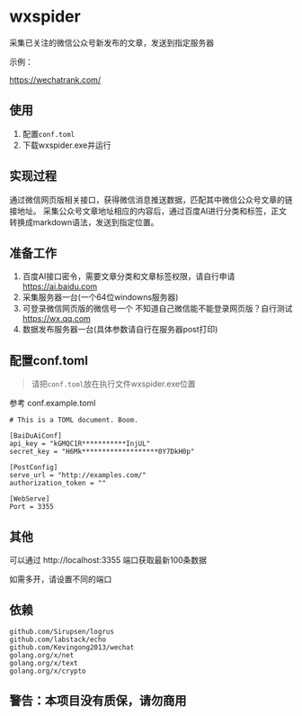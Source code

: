 # wxspider
采集已关注的微信公众号新发布的文章，发送到指定服务器

示例：

https://wechatrank.com/

## 使用

1. 配置`conf.toml`
2. 下载wxspider.exe并运行


## 实现过程

通过微信网页版相关接口，获得微信消息推送数据，匹配其中微信公众号文章的链接地址。
采集公众号文章地址相应的内容后，通过百度AI进行分类和标签，正文转换成markdown语法，发送到指定位置。

## 准备工作

1. 百度AI接口密令，需要文章分类和文章标签权限，请自行申请 https://ai.baidu.com
2. 采集服务器一台(一个64位windowns服务器)
3. 可登录微信网页版的微信号一个     不知道自己微信能不能登录网页版？自行测试 https://wx.qq.com
4. 数据发布服务器一台(具体参数请自行在服务器post打印)


## 配置conf.toml

> 请把`conf.toml`放在执行文件wxspider.exe位置

参考  conf.example.toml

	# This is a TOML document. Boom.

	[BaiDuAiConf]
	api_key = "kGMQC1R***********InjUL"
	secret_key = "H6Mk*******************0Y7DkH0p"

	[PostConfig]
	serve_url = "http://examples.com/"
	authorization_token = ""

	[WebServe]
	Port = 3355
	
## 其他
可以通过 http://localhost:3355 端口获取最新100条数据

如需多开，请设置不同的端口


## 依赖

	github.com/Sirupsen/logrus
	github.com/labstack/echo
	github.com/Kevingong2013/wechat
	golang.org/x/net
	golang.org/x/text
	golang.org/x/crypto

## 警告：本项目没有质保，请勿商用
